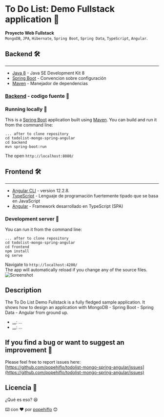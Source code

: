 # To Do List: Demo Fullstack application 📝

**Proyecto Web Fullstack**   
`MongoDB`, `JPA`, `Hibernate`, `Spring Boot`, `Spring Data`, `TypeScript`, `Angular`.  
## Backend 🛠️
___  
* [Java 8](https://www.oracle.com/java/technologies/downloads/#java8) - Java SE Development Kit 8
* [Spring Boot](https://spring.io/) - Convencion sobre configuración
* [Maven](https://maven.apache.org/) - Manejador de dependencias   

### [Backend](backend) - codigo fuente 📁
### Running locally 🚀   
This is a [Spring Boot](https://spring.io/guides/gs/spring-boot/) application built using [Maven](https://spring.io/guides/gs/maven/). You can build and run it from the command line:  
```
... after to clone repository
cd todolist-mongo-spring-angular
cd backend
mvn spring-boot:run
``` 
The open `http://localhost:8080/`

## Frontend 🛠️
___
* [Angular CLI](https://github.com/angular/angular-cli) - version 12.2.8.
* [TypeScript](https://www.typescriptlang.org/) - Lenguaje de programación fuertemente tipado que se basa en JavaScript
* [Angular](https://angular.io/) - Framework desarrollado en TypeScript (SPA)   

### Development server 🚀
You can run it from the command line:  
```
... after to clone repository
cd todolist-mongo-spring-angular
cd frontend
npm install
ng serve
```    
Navigate to `http://localhost:4200/`  
The app will automatically reload if you change any of the source files.   
![Screenshot](./frontend/src/assets/images/ui.jpg?raw=true)  

## Description
The To Do List Demo Fullstack is a fully fledged sample application.
It shows how to design an application with MongoDB - Spring Boot - Spring Data - Angular from ground up.
- [...](): ...
- [...](): ... 

## If you find a bug or want to suggest an improvement :rocket:
Please feel free to report issues here: 
[https://github.com/popehiflo/todolist-mongo-spring-angular/issues](https://github.com/popehiflo/todolist-mongo-spring-angular/issues)
## Licencia 📄
¿Qué es eso? 😆     

         
⌨️ con ❤️ por [popehiflo](https://github.com/popehiflo) 😊
